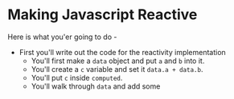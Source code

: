 # Making Javascript Reactive

Here is what you'er going to do -
- First you'll write out the code for the reactivity implementation
	- You'll first make a `data` object and put `a` and `b` into it.
	- You'll create a `c` variable and set it `data.a + data.b`.
	- You'll put `c` inside `computed`.
	- You'll walk through `data` and add some
